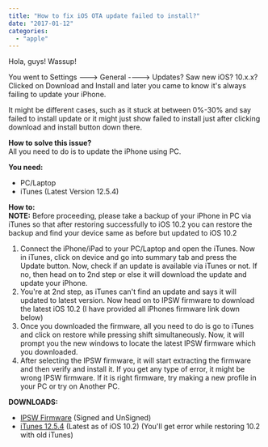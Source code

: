 ```yaml
---
title: "How to fix iOS OTA update failed to install?"
date: "2017-01-12"
categories: 
  - "apple"
---
```


Hola, guys! Wassup!  
  
You went to Settings ---> General ----> Updates? Saw new iOS? 10.x.x? Clicked on Download and Install and later you came to know it's always failing to update your iPhone.  
  
It might be different cases, such as it stuck at between 0%-30% and say failed to install update or it might just show failed to install just after clicking download and install button down there.  
  
**How to solve this issue?**  
All you need to do is to update the iPhone using PC.  
  
**You need:**  
  
  

- PC/Laptop
- iTunes (Latest Version 12.5.4)

  

**How to:**  
**NOTE:** Before proceeding, please take a backup of your iPhone in PC via iTunes so that after restoring successfully to iOS 10.2 you can restore the backup and find your device same as before but updated to iOS 10.2

1. Connect the iPhone/iPad to your PC/Laptop and open the iTunes. Now in iTunes, click on device and go into summary tab and press the Update button. Now, check if an update is available via iTunes or not. If no, then head on to 2nd step or else it will download the update and update your iPhone.
2. You're at 2nd step, as iTunes can't find an update and says it will updated to latest version. Now head on to IPSW firmware to download the latest iOS 10.2 (I have provided all iPhones firmware link down below)
3. Once you downloaded the firmware, all you need to do is go to iTunes and click on restore while pressing shift simultaneously. Now, it will prompt you the new windows to locate the latest IPSW firmware which you downloaded. 
4. After selecting the IPSW firmware, it will start extracting the firmware and then verify and install it. If you get any type of error, it might be wrong IPSW firmware. If it is right firmware, try making a new profile in your PC or try on Another PC.

**DOWNLOADS:**

- [IPSW Firmware](https://ipsw.me/) (Signed and UnSigned)
- [iTunes 12.5.4](http://www.apple.com/itunes/download/) (Latest as of iOS 10.2) (You'll get error while restoring 10.2 with old iTunes)
